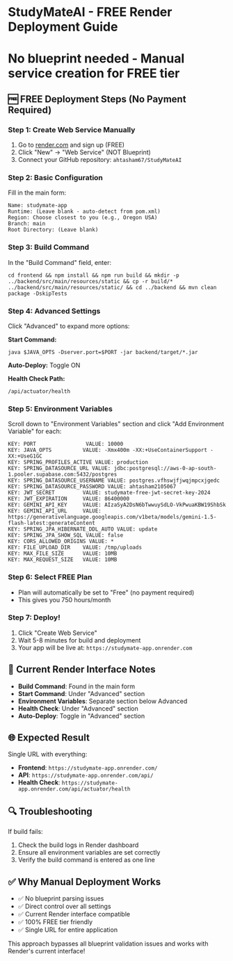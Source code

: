 # StudyMateAI - FREE Render Deployment Guide
# No blueprint needed - Manual service creation for FREE tier

## 🆓 FREE Deployment Steps (No Payment Required)

### Step 1: Create Web Service Manually
1. Go to [render.com](https://render.com) and sign up (FREE)
2. Click "New" → "Web Service" (NOT Blueprint)
3. Connect your GitHub repository: `ahtasham67/StudyMateAI`

### Step 2: Basic Configuration
Fill in the main form:
```
Name: studymate-app
Runtime: (Leave blank - auto-detect from pom.xml)
Region: Choose closest to you (e.g., Oregon USA)
Branch: main
Root Directory: (Leave blank)
```

### Step 3: Build Command
In the "Build Command" field, enter:
```
cd frontend && npm install && npm run build && mkdir -p ../backend/src/main/resources/static && cp -r build/* ../backend/src/main/resources/static/ && cd ../backend && mvn clean package -DskipTests
```

### Step 4: Advanced Settings
Click "Advanced" to expand more options:

**Start Command:**
```
java $JAVA_OPTS -Dserver.port=$PORT -jar backend/target/*.jar
```

**Auto-Deploy:** Toggle ON

**Health Check Path:** 
```
/api/actuator/health
```

### Step 5: Environment Variables
Scroll down to "Environment Variables" section and click "Add Environment Variable" for each:

```
KEY: PORT                VALUE: 10000
KEY: JAVA_OPTS          VALUE: -Xmx400m -XX:+UseContainerSupport -XX:+UseG1GC
KEY: SPRING_PROFILES_ACTIVE VALUE: production
KEY: SPRING_DATASOURCE_URL VALUE: jdbc:postgresql://aws-0-ap-south-1.pooler.supabase.com:5432/postgres
KEY: SPRING_DATASOURCE_USERNAME VALUE: postgres.vfhswjfjwqjmpcxjgedc
KEY: SPRING_DATASOURCE_PASSWORD VALUE: ahtasham2105067
KEY: JWT_SECRET         VALUE: studymate-free-jwt-secret-key-2024
KEY: JWT_EXPIRATION     VALUE: 86400000
KEY: GEMINI_API_KEY     VALUE: AIzaSyA2DsN6bTwwuySdLO-VkPwuaKBW19ShbSk
KEY: GEMINI_API_URL     VALUE: https://generativelanguage.googleapis.com/v1beta/models/gemini-1.5-flash-latest:generateContent
KEY: SPRING_JPA_HIBERNATE_DDL_AUTO VALUE: update
KEY: SPRING_JPA_SHOW_SQL VALUE: false
KEY: CORS_ALLOWED_ORIGINS VALUE: *
KEY: FILE_UPLOAD_DIR    VALUE: /tmp/uploads
KEY: MAX_FILE_SIZE      VALUE: 10MB
KEY: MAX_REQUEST_SIZE   VALUE: 10MB
```

### Step 6: Select FREE Plan
- Plan will automatically be set to "Free" (no payment required)
- This gives you 750 hours/month

### Step 7: Deploy!
1. Click "Create Web Service"
2. Wait 5-8 minutes for build and deployment
3. Your app will be live at: `https://studymate-app.onrender.com`

## 🎯 Current Render Interface Notes

- **Build Command**: Found in the main form
- **Start Command**: Under "Advanced" section
- **Environment Variables**: Separate section below Advanced
- **Health Check**: Under "Advanced" section
- **Auto-Deploy**: Toggle in "Advanced" section

## 🌐 Expected Result

Single URL with everything:
- **Frontend**: `https://studymate-app.onrender.com/`
- **API**: `https://studymate-app.onrender.com/api/`
- **Health Check**: `https://studymate-app.onrender.com/api/actuator/health`

## 🔍 Troubleshooting

If build fails:
1. Check the build logs in Render dashboard
2. Ensure all environment variables are set correctly
3. Verify the build command is entered as one line

## ✅ Why Manual Deployment Works

- ✅ No blueprint parsing issues
- ✅ Direct control over all settings
- ✅ Current Render interface compatible
- ✅ 100% FREE tier friendly
- ✅ Single URL for entire application

This approach bypasses all blueprint validation issues and works with Render's current interface!